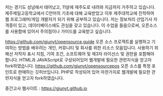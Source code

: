 저는 경기도 성남에서 태어났고, 11살에 제주도로 내려와 지금까지 거주하고 있습니다.
제주제일고등학교에서 C언어의 기초에 대해 교육받았고 이후 제주대학교에 진학하여 웹 프로그래머/게임 개발자가 되기 위해 공부하고 있습니다.
저는 정보처리 산업기사 자격증이 있고, 데이터베이스에도 관심을 갖고 있습니다.
이 수업을 들음으로써, 오픈소스를 사용함에 있어서 주의점이나 가이드를 교육받고 싶습니다.

https://github.com/gjunyt/opensource.guide
오픈 소스 프로젝트를 실행하고 기여하는 방법을 배우려는 개인, 커뮤니티 및 회사를 위한 리소스 모음입니다. 사용하기 위해선 저작자 표시 지침, 기여 조건, 소프트웨어 및 제3자 라이선스 및 권한을 포함해야 합니다. HTML과 JAVAScript로 구성되어있어 웹개발에 필요한 관련지식을 얻고자 fork하였습니다.
https://github.com/gjunyt/opensourcepos
오픈 소스를 특정 포인트로 판매하는 깃허브입니다. PHP로 작성되어 있어 마찬가지로 웹개발에 필요한 관련지식을 얻고자 fork하였습니다.

중간고사 웹사이트 : https://gjunyt.github.io
